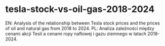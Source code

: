 # tesla-stock-vs-oil-gas-2018-2024
EN: Analysis of the relationship between Tesla stock prices and the prices of oil and natural gas from 2018 to 2024. PL: Analiza zależności między cenami akcji Tesli a cenami ropy naftowej i gazu ziemnego w latach 2018-2024.

